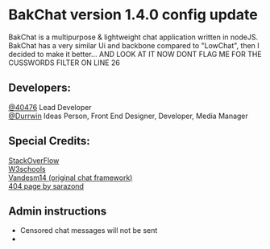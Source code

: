 # BakChat version 1.4.0 config update

BakChat is a multipurpose & lightweight chat application written in nodeJS. BakChat has a very similar Ui and backbone compared to "LowChat", then I decided to make it better... AND LOOK AT IT NOW
DONT FLAG ME FOR THE CUSSWORDS FILTER ON LINE 26

## Developers:
[@40476](https://replit.com/@40476) Lead Developer \
[@Durrwin](https://replit.com/@durrwin/portfolio?v=1) Ideas Person, Front End Designer, Developer, Media Manager
## Special Credits:
[StackOverFlow](https://stackoverflow.com)\
[W3schools](https://w3schools.com)\
[Vandesm14 (original chat framework)](https://replit.com/@vandesm14)\
[404 page by sarazond](https://codepen.io/sarazond/pen/jOKyjZ)
## Admin instructions
* Censored chat messages will not be sent
* 